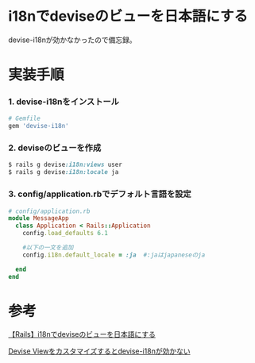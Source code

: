 # i18nでdeviseのビューを日本語にする

devise-i18nが効かなかったので備忘録。

# 実装手順

### 1. devise-i18nをインストール

```ruby
# Gemfile
gem 'devise-i18n'
```

### 2. deviseのビューを作成

```ruby
$ rails g devise:i18n:views user
$ rails g devise:i18n:locale ja
```

### 3. config/application.rbでデフォルト言語を設定

```ruby
# config/application.rb
module MessageApp
  class Application < Rails::Application
    config.load_defaults 6.1

    #以下の一文を追加
    config.i18n.default_locale = :ja  #:jaはjapaneseのja

  end
end
```

# 参考

[【Rails】i18nでdeviseのビューを日本語にする](https://ichitasu.com/devise-i18n/)

[Devise Viewをカスタマイズするとdevise-i18nが効かない](https://blog.tanebox.com/archives/590/)